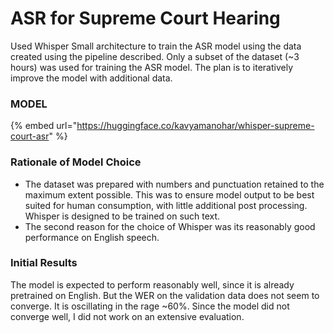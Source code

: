 # ASR for Supreme Court Hearing

Used Whisper Small architecture to train the ASR model using the data created using the pipeline described. Only a subset of the dataset (\~3 hours) was used for training the ASR model. The plan is to iteratively improve the model with additional data.&#x20;

### MODEL

{% embed url="https://huggingface.co/kavyamanohar/whisper-supreme-court-asr" %}

### Rationale of Model Choice

* The dataset was prepared with numbers and punctuation retained to the maximum extent possible. This was to ensure model output to be best suited for human consumption, with little additional post processing. Whisper is designed to be trained on such text.
* The second reason for the choice of Whisper was its reasonably good performance on English speech.&#x20;

### Initial Results

The model is expected to perform reasonably well, since it is already pretrained on English. But the WER on the validation data does not seem to converge. It is oscillating in the rage \~60%. Since the model did not converge well, I did not work on an extensive evaluation.


